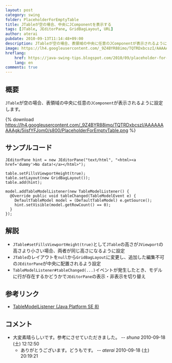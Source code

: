 ```yaml
---
layout: post
category: swing
folder: PlaceholderForEmptyTable
title: JTableが空の場合、中央にJComponentを表示する
tags: [JTable, JEditorPane, GridBagLayout, URL]
author: aterai
pubdate: 2010-09-13T11:14:48+09:00
description: JTableが空の場合、表領域の中央に任意のJComponentが表示されるように設定します。
image: https://lh4.googleusercontent.com/_9Z4BYR88imo/TQTRDxbcszI/AAAAAAAAAgk/5iisfYFJom0/s800/PlaceholderForEmptyTable.png
hreflang:
    href: https://java-swing-tips.blogspot.com/2010/09/placeholder-for-empty-jtable.html
    lang: en
comments: true
---
```

## 概要
`JTable`が空の場合、表領域の中央に任意の`JComponent`が表示されるように設定します。

{% download https://lh4.googleusercontent.com/_9Z4BYR88imo/TQTRDxbcszI/AAAAAAAAAgk/5iisfYFJom0/s800/PlaceholderForEmptyTable.png %}

## サンプルコード
<pre class="prettyprint"><code>JEditorPane hint = new JEditorPane("text/html", "&lt;html&gt;&lt;a href='dummy'&gt;No data!&lt;/a&gt;&lt;/html&gt;");

table.setFillsViewportHeight(true);
table.setLayout(new GridBagLayout());
table.add(hint);

model.addTableModelListener(new TableModelListener() {
  @Override public void tableChanged(TableModelEvent e) {
    DefaultTableModel model = (DefaultTableModel) e.getSource();
    hint.setVisible(model.getRowCount() == 0);
  }
});
</code></pre>

## 解説
- `JTable#setFillsViewportHeight(true)`として`JTable`の高さが`JViewport`の高さより小さい場合、両者が同じ高さになるように設定
- `JTable`のレイアウトを`null`から`GridBagLayout`に変更し、追加した編集不可の`JEditorPane`が中央に配置されるよう設定
- `TableModelListener#tableChanged(...)`イベントが発生したとき、モデルに行が存在するかどうかで`JEditorPane`の表示・非表示を切り替え

<!-- dummy comment line for breaking list -->

## 参考リンク
- [TableModelListener (Java Platform SE 8)](https://docs.oracle.com/javase/jp/8/docs/api/javax/swing/event/TableModelListener.html)

<!-- dummy comment line for breaking list -->

## コメント
- 大変素晴らしいです。参考にさせていただきました。 -- *shuna* 2010-09-18 (土) 12:12:50
    - ありがとうございます。どうもです。 -- *aterai* 2010-09-18 (土) 20:19:21

<!-- dummy comment line for breaking list -->
